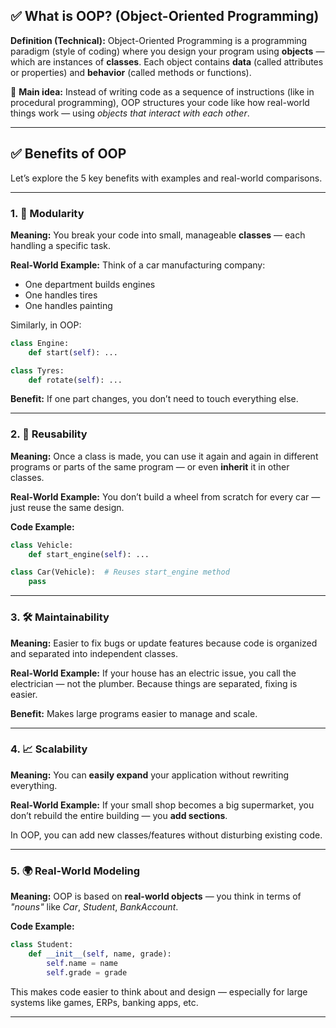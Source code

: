 ## ✅ **What is OOP? (Object-Oriented Programming)**

**Definition (Technical):**
Object-Oriented Programming is a programming paradigm (style of coding) where you design your program using **objects** — which are instances of **classes**.
Each object contains **data** (called attributes or properties) and **behavior** (called methods or functions).

🧠 **Main idea:**
Instead of writing code as a sequence of instructions (like in procedural programming), OOP structures your code like how real-world things work — using *objects that interact with each other*.

---

## ✅ **Benefits of OOP**

Let’s explore the 5 key benefits with examples and real-world comparisons.

---

### 1. 🧩 **Modularity**

**Meaning:**
You break your code into small, manageable **classes** — each handling a specific task.

**Real-World Example:**
Think of a car manufacturing company:

* One department builds engines
* One handles tires
* One handles painting

Similarly, in OOP:

```python
class Engine:
    def start(self): ...

class Tyres:
    def rotate(self): ...
```

**Benefit:** If one part changes, you don’t need to touch everything else.

---

### 2. 🔁 **Reusability**

**Meaning:**
Once a class is made, you can use it again and again in different programs or parts of the same program — or even **inherit** it in other classes.

**Real-World Example:**
You don’t build a wheel from scratch for every car — just reuse the same design.

**Code Example:**

```python
class Vehicle:
    def start_engine(self): ...

class Car(Vehicle):  # Reuses start_engine method
    pass
```

---

### 3. 🛠️ **Maintainability**

**Meaning:**
Easier to fix bugs or update features because code is organized and separated into independent classes.

**Real-World Example:**
If your house has an electric issue, you call the electrician — not the plumber. Because things are separated, fixing is easier.

**Benefit:** Makes large programs easier to manage and scale.

---

### 4. 📈 **Scalability**

**Meaning:**
You can **easily expand** your application without rewriting everything.

**Real-World Example:**
If your small shop becomes a big supermarket, you don’t rebuild the entire building — you **add sections**.

In OOP, you can add new classes/features without disturbing existing code.

---

### 5. 🌍 **Real-World Modeling**

**Meaning:**
OOP is based on **real-world objects** — you think in terms of *"nouns"* like *Car*, *Student*, *BankAccount*.

**Code Example:**

```python
class Student:
    def __init__(self, name, grade):
        self.name = name
        self.grade = grade
```

This makes code easier to think about and design — especially for large systems like games, ERPs, banking apps, etc.

---
